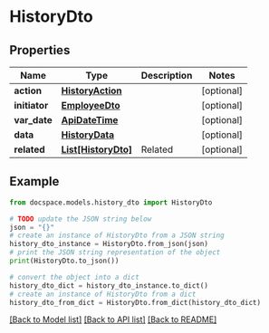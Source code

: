 # HistoryDto


## Properties

Name | Type | Description | Notes
------------ | ------------- | ------------- | -------------
**action** | [**HistoryAction**](HistoryAction.md) |  | [optional] 
**initiator** | [**EmployeeDto**](EmployeeDto.md) |  | [optional] 
**var_date** | [**ApiDateTime**](ApiDateTime.md) |  | [optional] 
**data** | [**HistoryData**](HistoryData.md) |  | [optional] 
**related** | [**List[HistoryDto]**](HistoryDto.md) | Related | [optional] 

## Example

```python
from docspace.models.history_dto import HistoryDto

# TODO update the JSON string below
json = "{}"
# create an instance of HistoryDto from a JSON string
history_dto_instance = HistoryDto.from_json(json)
# print the JSON string representation of the object
print(HistoryDto.to_json())

# convert the object into a dict
history_dto_dict = history_dto_instance.to_dict()
# create an instance of HistoryDto from a dict
history_dto_from_dict = HistoryDto.from_dict(history_dto_dict)
```
[[Back to Model list]](../README.md#documentation-for-models) [[Back to API list]](../README.md#documentation-for-api-endpoints) [[Back to README]](../README.md)


